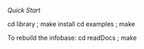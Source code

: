 *Quick Start*

cd library ; make install
cd examples ; make

To rebuild the infobase:
cd readDocs ; make



